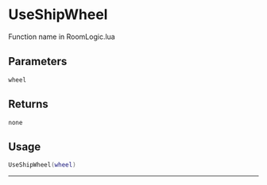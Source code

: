 # UseShipWheel
Function name in RoomLogic.lua
## Parameters
`wheel`
## Returns
`none`
## Usage
```lua
UseShipWheel(wheel)
```
---
